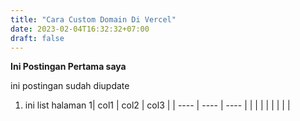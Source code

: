 ```yaml
---
title: "Cara Custom Domain Di Vercel"
date: 2023-02-04T16:32:32+07:00
draft: false
---
```

**Ini Postingan Pertama saya**

ini postingan sudah diupdate

1. ini list halaman 1| col1 | col2 | col3 |
   | ---- | ---- | ---- |
   |      |      |      |
   |      |      |      |
